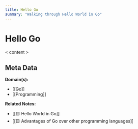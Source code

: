 ```yaml
---
title: Hello Go
summary: "Walking through Hello World in Go"
---
```


# Hello Go

< content >


## Meta Data

**Domain(s):**
- [[Go]]
- [[Programming]]

**Related Notes:**
- [[🟨 Hello World in Go]]
- [[🟨 Advantages of Go over other programming languages]]
